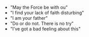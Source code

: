 * "May the Force be with ou"
* "I find your lack of faith disturbing"
* "I am your father"
* "Do or do not. There is no try"
* "I’ve got a bad feeling about this"
